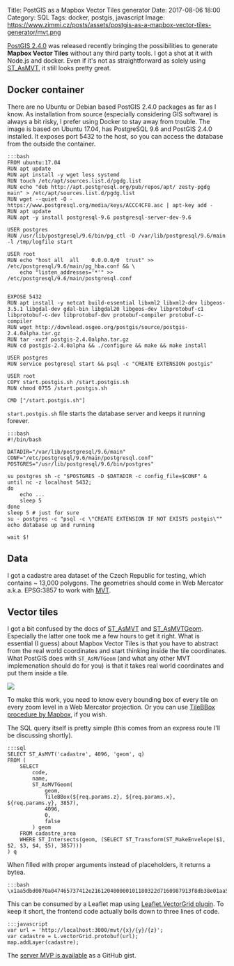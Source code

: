 Title: PostGIS as a Mapbox Vector Tiles generator
Date: 2017-08-06 18:00
Category: SQL
Tags: docker, postgis, javascript
Image: https://www.zimmi.cz/posts/assets/postgis-as-a-mapbox-vector-tiles-generator/mvt.png

[PostGIS 2.4.0](http://postgis.net/2017/08/05/postgis-2.4.0alpha/) was released recently bringing the possibilities to generate **Mapbox Vector Tiles** without any third party tools. I got a shot at it with Node.js and docker. Even if it's not as straightforward as solely using [ST_AsMVT](https://postgis.net/docs/manual-dev/ST_AsMVT.html), it still looks pretty great.

## Docker container
There are no Ubuntu or Debian based PostGIS 2.4.0 packages as far as I know. As installation from source (especially considering GIS software) is always a bit risky, I prefer using Docker to stay away from trouble. The image is based on Ubuntu 17.04, has PostgreSQL 9.6 and PostGIS 2.4.0 installed. It exposes port 5432 to the host, so you can access the database from the outside the container.

    :::bash
    FROM ubuntu:17.04
    RUN apt update
    RUN apt install -y wget less systemd
    RUN touch /etc/apt/sources.list.d/pgdg.list
    RUN echo "deb http://apt.postgresql.org/pub/repos/apt/ zesty-pgdg main" > /etc/apt/sources.list.d/pgdg.list
    RUN wget --quiet -O - https://www.postgresql.org/media/keys/ACCC4CF8.asc | apt-key add -
    RUN apt update
    RUN apt -y install postgresql-9.6 postgresql-server-dev-9.6

    USER postgres
    RUN /usr/lib/postgresql/9.6/bin/pg_ctl -D /var/lib/postgresql/9.6/main -l /tmp/logfile start

    USER root
    RUN echo "host all  all    0.0.0.0/0  trust" >> /etc/postgresql/9.6/main/pg_hba.conf && \
        echo "listen_addresses='*'" >> /etc/postgresql/9.6/main/postgresql.conf


    EXPOSE 5432
    RUN apt install -y netcat build-essential libxml2 libxml2-dev libgeos-3.5.1 libgdal-dev gdal-bin libgdal20 libgeos-dev libprotobuf-c1 libprotobuf-c-dev libprotobuf-dev protobuf-compiler protobuf-c-compiler
    RUN wget http://download.osgeo.org/postgis/source/postgis-2.4.0alpha.tar.gz
    RUN tar -xvzf postgis-2.4.0alpha.tar.gz
    RUN cd postgis-2.4.0alpha && ./configure && make && make install

    USER postgres
    RUN service postgresql start && psql -c "CREATE EXTENSION postgis"

    USER root
    COPY start.postgis.sh /start.postgis.sh
    RUN chmod 0755 /start.postgis.sh

    CMD ["/start.postgis.sh"]

`start.postgis.sh` file starts the database server and keeps it running forever.

    :::bash
    #!/bin/bash

    DATADIR="/var/lib/postgresql/9.6/main"
    CONF="/etc/postgresql/9.6/main/postgresql.conf"
    POSTGRES="/usr/lib/postgresql/9.6/bin/postgres"

    su postgres sh -c "$POSTGRES -D $DATADIR -c config_file=$CONF" &
    until nc -z localhost 5432;
    do
        echo ...
        sleep 5
    done
    sleep 5 # just for sure
    su - postgres -c "psql -c \"CREATE EXTENSION IF NOT EXISTS postgis\""
    echo database up and running

    wait $!

## Data

I got a cadastre area dataset of the Czech Republic for testing, which contains ~ 13,000 polygons. The geometries should come in Web Mercator a.k.a. EPSG:3857 to work with [MVT](https://www.mapbox.com/vector-tiles/specification/).

## Vector tiles

I got a bit confused by the docs of [ST_AsMVT](https://postgis.net/docs/manual-dev/ST_AsMVT.html) and [ST_AsMVTGeom](https://postgis.net/docs/manual-dev/ST_AsMVTGeom.html). Especially the latter one took me a few hours to get it right. What is essential (I guess) about Mapbox Vector Tiles is that you have to abstract from the real world coordinates and start thinking inside the tile coordinates. What PostGIS does with `ST_AsMVTGeom` (and what any other MVT implemenation should do for you) is that it takes real world coordinates and put them inside a tile.

<div class="text-center"><img src="{static}/assets/postgis-as-a-mapbox-vector-tiles-generator/mvt.gif"/></div>

To make this work, you need to know every bounding box of every tile on every zoom level in a Web Mercator projection. Or you can use [TileBBox procedure by Mapbox](https://github.com/mapbox/postgis-vt-util/blob/master/src/TileBBox.sql), if you wish.

The SQL query itself is pretty simple (this comes from an express route I'll be discussing shortly).

    :::sql
    SELECT ST_AsMVT('cadastre', 4096, 'geom', q)
    FROM (
        SELECT
            code,
            name,
            ST_AsMVTGeom(
                geom,
                TileBBox(${req.params.z}, ${req.params.x}, ${req.params.y}, 3857),
                4096,
                0,
                false
            ) geom
        FROM cadastre_area
        WHERE ST_Intersects(geom, (SELECT ST_Transform(ST_MakeEnvelope($1, $2, $3, $4, $5), 3857)))
    ) q

When filled with proper arguments instead of placeholders, it returns a bytea.

    :::bash
    \x1aa5dbd0070a047465737412e216120400000101180322d7160987913f8db38e01aa59160e2a010412012a0624060e001410420a1a00203b0a3914190e15085912010a0f0c0f06370804080a0e0e0234090e0

This can be consumed by a Leaflet map using [Leaflet.VectorGrid plugin](https://github.com/Leaflet/Leaflet.VectorGrid). To keep it short, the frontend code actually boils down to three lines of code.

    :::javascript
    var url = 'http://localhost:3000/mvt/{x}/{y}/{z}';
    var cadastre = L.vectorGrid.protobuf(url);
    map.addLayer(cadastre);

The [server MVP is available](https://gist.github.com/zimmicz/9e78d9888ab73abc7e87553b77999bc8) as a GitHub gist.

